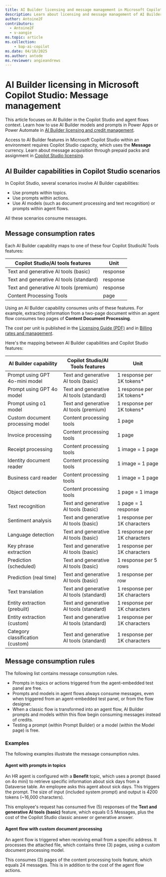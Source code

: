 ```yaml
---
title: AI Builder licensing and message management in Microsoft Copilot Studio
description: Learn about licensing and message management of AI Builder in Microsoft Copilot Studio
author: Antoine2F
contributors:
  - Antoine2F
  - v-aangie
ms.topic: article
ms.collection: 
    - bap-ai-copilot
ms.date: 04/10/2025
ms.author: antode
ms.reviewer: angieandrews
---
```


# AI Builder licensing in Microsoft Copilot Studio: Message management

This article focuses on AI Builder in the Copilot Studio and agent flows context. Learn how to use AI Builder models and prompts in Power Apps or Power Automate in [AI Builder licensing and credit management](credit-management.md).

Access to AI Builder features in Microsoft Copilot Studio within an environment requires Copilot Studio capacity, which uses the **Message** currency. Learn about message acquisition through prepaid packs and assignment in [Copilot Studio licensing](/microsoft-copilot-studio/billing-licensing).

## AI Builder capabilities in Copilot Studio scenarios

In Copilot Studio, several scenarios involve AI Builder capabilities:

- Use prompts within topics.
- Use prompts within actions.
- Use AI models (such as document processing and text recognition) or prompts within agent flows.

All these scenarios consume messages.

## Message consumption rates

Each AI Builder capability maps to one of these four Copilot Studio/AI Tools features:
 
| Copilot Studio/AI tools features         | Unit        |
|------------------------------------------|-------------|
|Text and generative AI tools (basic)      | response    |
|Text and generative AI tools (standard)   | response    |
|Text and generative AI tools (premium)    | response    |
| Content Processing Tools                 | page        |

Using an AI Builder capability consumes units of these features. For example, extracting information from a two-page document within an agent flow consumes two pages of **Content Document Processing**.

The cost per unit is published in the [Licensing Guide (PDF)](https://go.microsoft.com/fwlink/?linkid=2085130) and in [Billing rates and management](/microsoft-copilot-studio/requirements-messages-management#message-scenarios).

Here's the mapping between AI Builder capabilities and Copilot Studio features:

 | AI Builder capability | Copilot Studio/AI Tools features | Unit |
|------------------------------------------|-------------|-------------|
| Prompt using GPT 4o-mini model      | Text and generative AI tools (basic)     | 1 response per 1K tokens*   |
| Prompt using GPT 4o model           | Text and generative AI tools (standard)  | 1 response per 1K tokens*   |
| Prompt using o1 model               | Text and generative AI tools (premium)   | 1 response per 1K tokens*   |
| Custom document processing model    | Content processing tools                 | 1 page                      |
| Invoice processing                  | Content processing tools                 | 1 page                      |
| Receipt processing                  | Content processing tools                 | 1 image = 1 page            |
| Identity document reader            | Content processing tools                 | 1 image = 1 page            |
| Business card reader                | Content processing tools                 | 1 image = 1 page            |
| Object detection                    | Content processing tools                 | 1 page = 1 image            |
| Text recognition                    | Text and generative AI tools (basic)     | 1 page = 1 response         |
| Sentiment analysis                  | Text and generative AI tools (basic)     | 1 response per 1K characters|
| Language detection                  | Text and generative AI tools (basic)     | 1 response per 1K characters|
| Key phrase extraction               | Text and generative AI tools (basic)     | 1 response per 1K characters|
| Prediction (scheduled)              | Text and generative AI tools (basic)     | 1 response per 5 rows       |
| Prediction (real time)              | Text and generative AI tools (basic)     | 1 response per row          |
| Text translation                    | Text and generative AI tools (standard)  | 1 response per 1K characters|
| Entity extraction (prebuilt)        | Text and generative AI tools (standard)  | 1 response per 1K characters|
| Entity extraction (custom)          | Text and generative AI tools (standard)  | 1 response per 1K characters|
| Category classification (custom)    | Text and generative AI tools (standard)  | 1 response per 1K characters|

## Message consumption rules

The following list contains message consumption rules.

- Prompts in topics or actions triggered from the agent-embedded test panel are free.  
- Prompts and models in agent flows always consume messages, even when triggered from an agent-embedded test panel, or from the flow designer.
 - When a classic flow is transformed into an agent flow, AI Builder prompts and models within this flow begin consuming messages instead of credits.
- Testing a prompt (within Prompt Builder) or a model (within the Model page) is free.

### Examples

The following examples illustrate the message consumption rules.

#### Agent with prompts in topics

An HR agent is configured with a **Benefit** topic, which uses a prompt (based on 4o mini) to retrieve specific information about sick days from a Dataverse table. An employee asks this agent about sick days. This triggers the prompt. The size of input (included system prompt) and output is 4200 tokens (~16,000 characters).

This employee's request has consumed five (5) responses of the **Text and generative AI tools (basic)** feature, which equals 0.5 Messages, plus the cost of the Copilot Studio classic answer or generative answer.

#### Agent flow with custom document processing

An agent flow is triggered when receiving email from a specific address. It processes the attached file, which contains three (3) pages, using a custom document processing model.

This consumes (3) pages of the content processing tools feature, which equals 24 messages. 
This is in addition to the cost of the agent flow actions.
